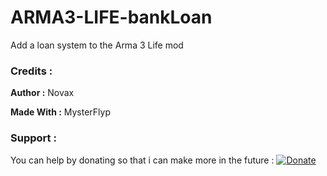 # ARMA3-LIFE-bankLoan
Add a loan system to the Arma 3 Life mod


### Credits :
**Author :** Novax

**Made With :** MysterFlyp


### Support :

You can help by donating so that i can make more in the future :
[![Donate](https://img.shields.io/badge/Donate-PayPal-green.svg)](https://paypal.me/novax69)